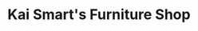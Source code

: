 ---
title: "Kai Smart's Furniture Shop"
url: /sandaru/kai-smarts-furniture-shop/
shop: furniture
---